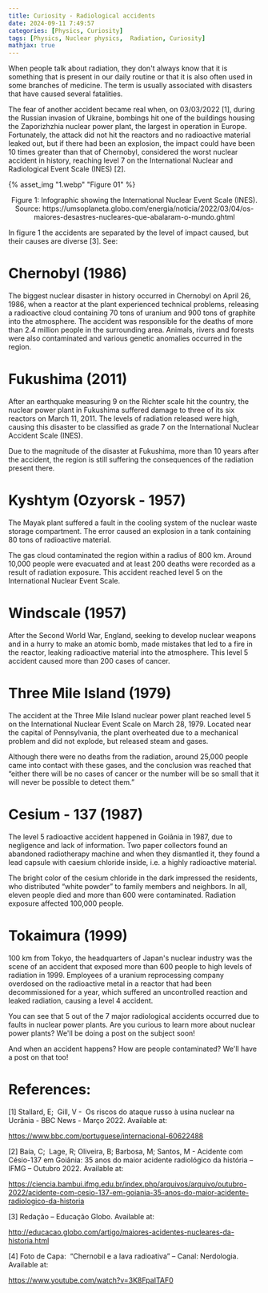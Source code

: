 ```yaml
---
title: Curiosity - Radiological accidents
date: 2024-09-11 7:49:57
categories: [Physics, Curiosity]
tags: [Physics, Nuclear physics,  Radiation, Curiosity]
mathjax: true
---
```


When people talk about radiation, they don't always know that it is something that is present in our daily routine or that it is also often used in some branches of medicine. The term is usually associated with disasters that have caused several fatalities.

The fear of another accident became real when, on 03/03/2022 [1], during the Russian invasion of Ukraine, bombings hit one of the buildings housing the Zaporizhzhia nuclear power plant, the largest in operation in Europe. Fortunately, the attack did not hit the reactors and no radioactive material leaked out, but if there had been an explosion, the impact could have been 10 times greater than that of Chernobyl, considered the worst nuclear accident in history, reaching level 7 on the International Nuclear and Radiological Event Scale (INES) [2].


{% asset_img "1.webp" "Figure 01" %}
<p style="text-align: center;">
  Figure 1: Infographic showing the International Nuclear Event Scale (INES).  <br>
  Source: https://umsoplaneta.globo.com/energia/noticia/2022/03/04/os-maiores-desastres-nucleares-que-abalaram-o-mundo.ghtml  </p>


In figure 1 the accidents are separated by the level of impact caused, but their causes are diverse [3].  See:

# Chernobyl (1986)

The biggest nuclear disaster in history occurred in Chernobyl on April 26, 1986, when a reactor at the plant experienced technical problems, releasing a radioactive cloud containing 70 tons of uranium and 900 tons of graphite into the atmosphere. The accident was responsible for the deaths of more than 2.4 million people in the surrounding area. Animals, rivers and forests were also contaminated and various genetic anomalies occurred in the region.

# Fukushima (2011)

After an earthquake measuring 9 on the Richter scale hit the country, the nuclear power plant in Fukushima suffered damage to three of its six reactors on March 11, 2011. The levels of radiation released were high, causing this disaster to be classified as grade 7 on the International Nuclear Accident Scale (INES).

Due to the magnitude of the disaster at Fukushima, more than 10 years after the accident, the region is still suffering the consequences of the radiation present there.

# Kyshtym (Ozyorsk - 1957)

The Mayak plant suffered a fault in the cooling system of the nuclear waste storage compartment. The error caused an explosion in a tank containing 80 tons of radioactive material.

The gas cloud contaminated the region within a radius of 800 km. Around 10,000 people were evacuated and at least 200 deaths were recorded as a result of radiation exposure. This accident reached level 5 on the International Nuclear Event Scale.

# Windscale (1957)

After the Second World War, England, seeking to develop nuclear weapons and in a hurry to make an atomic bomb, made mistakes that led to a fire in the reactor, leaking radioactive material into the atmosphere. This level 5 accident caused more than 200 cases of cancer.

# Three Mile Island (1979)

The accident at the Three Mile Island nuclear power plant reached level 5 on the International Nuclear Event Scale on March 28, 1979. Located near the capital of Pennsylvania, the plant overheated due to a mechanical problem and did not explode, but released steam and gases.

Although there were no deaths from the radiation, around 25,000 people came into contact with these gases, and the conclusion was reached that “either there will be no cases of cancer or the number will be so small that it will never be possible to detect them.”

# Cesium - 137 (1987)

The level 5 radioactive accident happened in Goiânia in 1987, due to negligence and lack of information. Two paper collectors found an abandoned radiotherapy machine and when they dismantled it, they found a lead capsule with caesium chloride inside, i.e. a highly radioactive material.

The bright color of the cesium chloride in the dark impressed the residents, who distributed “white powder” to family members and neighbors. In all, eleven people died and more than 600 were contaminated. Radiation exposure affected 100,000 people.

# Tokaimura (1999)

100 km from Tokyo, the headquarters of Japan's nuclear industry was the scene of an accident that exposed more than 600 people to high levels of radiation in 1999. Employees of a uranium reprocessing company overdosed on the radioactive metal in a reactor that had been decommissioned for a year, which suffered an uncontrolled reaction and leaked radiation, causing a level 4 accident.

You can see that 5 out of the 7 major radiological accidents occurred due to faults in nuclear power plants.  Are you curious to learn more about nuclear power plants? We'll be doing a post on the subject soon!

And when an accident happens? How are people contaminated?  We'll have a post on that too!

# References:

[1] Stallard, E;  Gill, V -  Os riscos do ataque russo à usina nuclear na Ucrânia - BBC News - Março 2022. Available at:

 https://www.bbc.com/portuguese/internacional-60622488

[2] Baía, C;  Lage, R; Oliveira, B; Barbosa, M; Santos, M - Acidente com Césio-137 em Goiânia: 35 anos do maior acidente radiológico da história – IFMG – Outubro 2022. Available at: 

https://ciencia.bambui.ifmg.edu.br/index.php/arquivos/arquivo/outubro-2022/acidente-com-cesio-137-em-goiania-35-anos-do-maior-acidente-radiologico-da-historia

[3] Redação – Educação Globo. Available at:

 http://educacao.globo.com/artigo/maiores-acidentes-nucleares-da-historia.html

[4] Foto de Capa:  “Chernobil e a lava radioativa” – Canal: Nerdologia. Available at: 

https://www.youtube.com/watch?v=3K8FpaITAF0